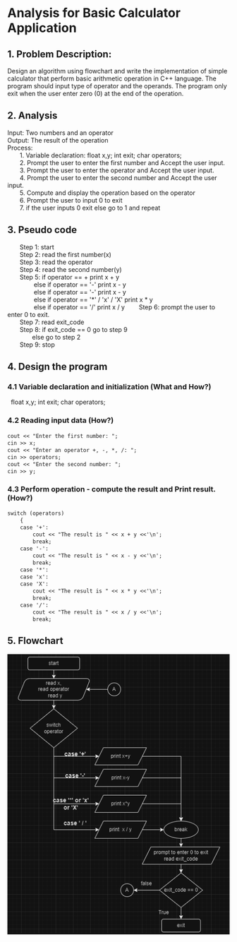 # Analysis for Basic Calculator Application

 ##    1. Problem Description: 
Design an algorithm using flowchart and write the implementation of
simple calculator that perform basic arithmetic operation in C++
language. The program should input type of operator and the
operands. The program only exit when the user enter zero (0) at the
end of the operation.

   ## 2. Analysis

Input: Two numbers and an operator<br/>
Output: The result of the operation <br/>
Process: <br/>
  1. Variable declaration: float x,y; int exit; char operators;<br/>
  2. Prompt the user to enter the first number and Accept the user input.<br/>
  3. Prompt the user to enter the operator and Accept the user input.<br/>
  4. Prompt the user to enter the second number and Accept the user input.<br/>
  5. Compute and display the operation based on the operator<br/>
  6. Prompt the user to input 0 to exit <br/>
  7. if the user inputs 0 exit else go to 1 and repeat

## 3. Pseudo code
 
  Step 1: start <br/>
  Step 2: read the first number(x)<br/>
  Step 3: read the operator<br/>
  Step 4: read the second number(y)<br/>
  Step 5: if operator == + print x + y<br/>
          else if operator == '-' print x - y<br/>
          else if operator == '-' print x - y<br/>
          else if operator == '*' / 'x' / 'X' print x * y<br/>
          else if operator == '/' print x / y
  Step 6: prompt the user to enter 0 to exit.<br/>
  Step 7: read exit_code<br/>
  Step 8: if exit_code == 0 go to step 9<br/>
    else go to step 2<br/>
  Step 9: stop<br/>

   ##   4. Design the program
### 4.1 Variable declaration and initialization (What and How?)
  &nbsp;	float x,y; int exit; char operators;<br/>
### 4.2 Reading input data (How?)
	cout << "Enter the first number: ";
	cin >> x;
	cout << "Enter an operator +, -, *, /: ";
	cin >> operators;
	cout << "Enter the second number: ";
	cin >> y;
### 4.3 Perform operation - compute the result and Print result.(How?)
	switch (operators)
        {
        case '+':
            cout << "The result is " << x + y <<'\n';
            break;
        case '-':
            cout << "The result is " << x - y <<'\n';
            break;
        case '*':
        case 'x':
        case 'X':
            cout << "The result is " << x * y <<'\n';
            break;
        case '/':
            cout << "The result is " << x / y <<'\n';
            break;
 ## 5. Flowchart
 ![Flowcahrt](https://github.com/mikiyasmechalo/Codify/blob/main/ETS0944_15_Mikiyas_Mechalo/Imges/2/Screenshot%202023-12-18%20155623.png)
